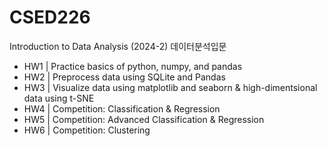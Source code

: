# CSED226
Introduction to Data Analysis (2024-2) 데이터분석입문
- HW1 | Practice basics of python, numpy, and pandas
- HW2 | Preprocess data using SQLite and Pandas
- HW3 | Visualize data using matplotlib and seaborn & high-dimentsional data using t-SNE
- HW4 | Competition: Classification & Regression 
- HW5 | Competition: Advanced Classification & Regression
- HW6 | Competition: Clustering

